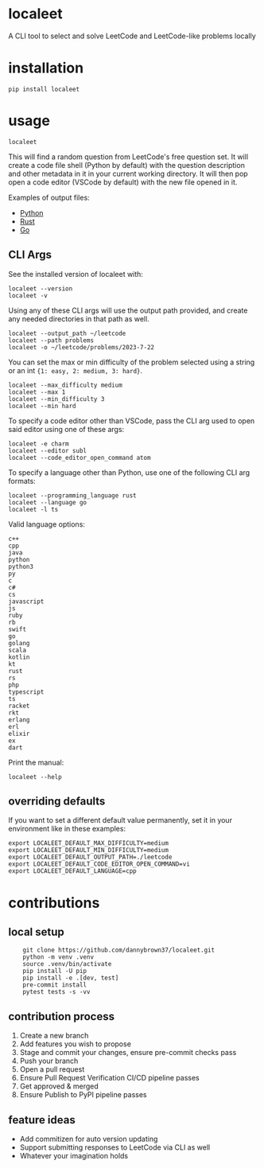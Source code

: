 # localeet
A CLI tool to select and solve LeetCode and LeetCode-like problems locally


# installation

```
pip install localeet
```


# usage

```
localeet
```

This will find a random question from LeetCode's free question set.
It will create a code file shell (Python by default) with the question
description and other metadata in it in your current working directory.
It will then pop open a code editor (VSCode by default) with the new
file opened in it.

Examples of output files:
* [Python](https://github.com/dannybrown37/localeet/blob/main/tests/data/two_sum.py)
* [Rust](https://github.com/dannybrown37/localeet/blob/main/tests/data/two_sum.rs)
* [Go](https://github.com/dannybrown37/localeet/blob/main/tests/data/two_sum.go)

## CLI Args

See the installed version of localeet with:

```
localeet --version
localeet -v
```

Using any of these CLI args will use the output path provided, and
create any needed directories in that path as well.

```
localeet --output_path ~/leetcode
localeet --path problems
localeet -o ~/leetcode/problems/2023-7-22
```

You can set the max or min difficulty of the problem selected using a
string or an int `{1: easy, 2: medium, 3: hard}`.

```
localeet --max_difficulty medium
localeet --max 1
localeet --min_difficulty 3
localeet --min hard
```

To specify a code editor other than VSCode, pass the CLI arg used to
open said editor using one of these args:

```
localeet -e charm
localeet --editor subl
localeet --code_editor_open_command atom
```

To specify a language other than Python, use one of the following CLI
arg formats:

```
localeet --programming_language rust
localeet --language go
localeet -l ts
```

Valid language options:
```
c++
cpp
java
python
python3
py
c
c#
cs
javascript
js
ruby
rb
swift
go
golang
scala
kotlin
kt
rust
rs
php
typescript
ts
racket
rkt
erlang
erl
elixir
ex
dart
```

Print the manual:

```
localeet --help
```

## overriding defaults

If you want to set a different default value permanently, set it in your
environment like in these examples:

```
export LOCALEET_DEFAULT_MAX_DIFFICULTY=medium
export LOCALEET_DEFAULT_MIN_DIFFICULTY=medium
export LOCALEET_DEFAULT_OUTPUT_PATH=./leetcode
export LOCALEET_DEFAULT_CODE_EDITOR_OPEN_COMMAND=vi
export LOCALEET_DEFAULT_LANGUAGE=cpp
```

# contributions

## local setup

```
    git clone https://github.com/dannybrown37/localeet.git
    python -m venv .venv
    source .venv/bin/activate
    pip install -U pip
    pip install -e .[dev, test]
    pre-commit install
    pytest tests -s -vv
```

## contribution process

1. Create a new branch
2. Add features you wish to propose
3. Stage and commit your changes, ensure pre-commit checks pass
4. Push your branch
5. Open a pull request
6. Ensure Pull Request Verification CI/CD pipeline passes
7. Get approved & merged
8. Ensure Publish to PyPI pipeline passes


## feature ideas

* Add commitizen for auto version updating
* Support submitting responses to LeetCode via CLI as well
* Whatever your imagination holds
